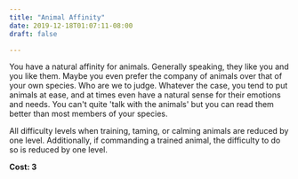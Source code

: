 ```yaml
---
title: "Animal Affinity"
date: 2019-12-18T01:07:11-08:00
draft: false

---
```


You have a natural affinity for animals. Generally speaking, they like you and you like them. Maybe you even prefer the company of animals over that of your own species. Who are we to judge. Whatever the case, you tend to put animals at ease, and at times even have a natural sense for their emotions and needs. You can't quite 'talk with the animals' but you can read them better than most members of your species.

All difficulty levels when training, taming, or calming animals are reduced by one level. Additionally, if commanding a trained animal, the difficulty to do so is reduced by one level.

**Cost: 3**